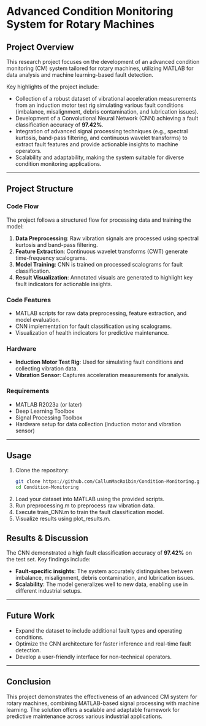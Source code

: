 # Advanced Condition Monitoring System for Rotary Machines

## Project Overview
This research project focuses on the development of an advanced condition monitoring (CM) system tailored for rotary machines, utilizing MATLAB for data analysis and machine learning-based fault detection.

Key highlights of the project include:
- Collection of a robust dataset of vibrational acceleration measurements from an induction motor test rig simulating various fault conditions (imbalance, misalignment, debris contamination, and lubrication issues).
- Development of a Convolutional Neural Network (CNN) achieving a fault classification accuracy of **97.42%**.
- Integration of advanced signal processing techniques (e.g., spectral kurtosis, band-pass filtering, and continuous wavelet transforms) to extract fault features and provide actionable insights to machine operators.
- Scalability and adaptability, making the system suitable for diverse condition monitoring applications.

---

## Project Structure
### Code Flow
The project follows a structured flow for processing data and training the model:
1. **Data Preprocessing**: Raw vibration signals are processed using spectral kurtosis and band-pass filtering.
2. **Feature Extraction**: Continuous wavelet transforms (CWT) generate time-frequency scalograms.
3. **Model Training**: CNN is trained on processed scalograms for fault classification.
4. **Result Visualization**: Annotated visuals are generated to highlight key fault indicators for actionable insights.

### Code Features
- MATLAB scripts for raw data preprocessing, feature extraction, and model evaluation.
- CNN implementation for fault classification using scalograms.
- Visualization of health indicators for predictive maintenance.

### Hardware
- **Induction Motor Test Rig**: Used for simulating fault conditions and collecting vibration data.
- **Vibration Sensor**: Captures acceleration measurements for analysis.

### Requirements
- MATLAB R2023a (or later)
- Deep Learning Toolbox
- Signal Processing Toolbox
- Hardware setup for data collection (induction motor and vibration sensor)

---

## Usage
1. Clone the repository:
   ```bash
   git clone https://github.com/CallumMacRoibin/Condition-Monitoring.git
   cd Condition-Monitoring
2. Load your dataset into MATLAB using the provided scripts.
3. Run preprocessing.m to preprocess raw vibration data.
4. Execute train_CNN.m to train the fault classification model.
5. Visualize results using plot_results.m.

 ## Results & Discussion
The CNN demonstrated a high fault classification accuracy of **97.42%** on the test set. Key findings include:
- **Fault-specific insights**: The system accurately distinguishes between imbalance, misalignment, debris contamination, and lubrication issues.
- **Scalability**: The model generalizes well to new data, enabling use in different industrial setups.

---

## Future Work
- Expand the dataset to include additional fault types and operating conditions.
- Optimize the CNN architecture for faster inference and real-time fault detection.
- Develop a user-friendly interface for non-technical operators.

---

## Conclusion
This project demonstrates the effectiveness of an advanced CM system for rotary machines, combining MATLAB-based signal processing with machine learning. The solution offers a scalable and adaptable framework for predictive maintenance across various industrial applications.

